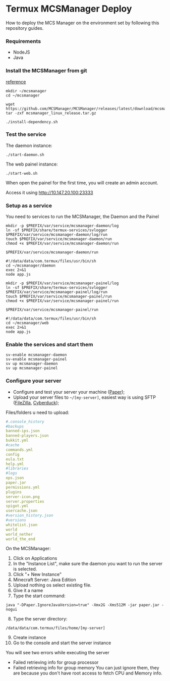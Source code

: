 # Termux MCSManager Deploy
How to deploy the MCS Manager on the environment set by following this repository guides.

### Requirements
- NodeJS
- Java

### Install the MCSManager from git
[reference](https://github.com/MCSManager/MCSManager#linux)
```shell
mkdir ~/mcsmanager
cd ~/mcsmanager

wget https://github.com/MCSManager/MCSManager/releases/latest/download/mcsmanager_linux_release.tar.gz
tar -zxf mcsmanager_linux_release.tar.gz

./install-dependency.sh
```

### Test the service
The daemon instance:
```shell
./start-daemon.sh
```
The web painel instance:
```shell
./start-web.sh
```
When open the painel for the first time, you will create an admin account.

Access it using http://10.147.20.100:23333

### Setup as a service
You need to services to run the MCSManager, the Daemon and the Painel
```shell
mkdir -p $PREFIX/var/service/mcsmanager-daemon/log
ln -sf $PREFIX/share/termux-services/svlogger $PREFIX/var/service/mcsmanager-daemon/log/run
touch $PREFIX/var/service/mcsmanager-daemon/run
chmod +x $PREFIX/var/service/mcsmanager-daemon/run
```
`$PREFIX/var/service/mcsmanager-daemon/run`
```shell
#!/data/data/com.termux/files/usr/bin/sh
cd ~/mcsmanager/daemon
exec 2>&1
node app.js
```
```shell
mkdir -p $PREFIX/var/service/mcsmanager-painel/log
ln -sf $PREFIX/share/termux-services/svlogger $PREFIX/var/service/mcsmanager-painel/log/run
touch $PREFIX/var/service/mcsmanager-painel/run
chmod +x $PREFIX/var/service/mcsmanager-painel/run
```
`$PREFIX/var/service/mcsmanager-painel/run`
```shell
#!/data/data/com.termux/files/usr/bin/sh
cd ~/mcsmanager/web
exec 2>&1
node app.js
```

### Enable the services and start them
```shell
sv-enable mcsmanager-daemon
sv-enable mcsmanager-painel
sv up mcsmanager-daemon
sv up mcsmanager-painel
```

### Configure your server
- Configure and test your server your machine ([Paper](https://papermc.io/downloads/paper));
- Upload your server files to `~/[my-server]`, easiest way is using SFTP ([FileZilla](https://filezilla-project.org/), [Cyberduck](https://cyberduck.io/));

Files/folders u need to upload:
```yaml
#.console_history
#backups
banned-ips.json
banned-players.json
bukkit.yml
#cache
commands.yml
config
eula.txt
help.yml
#libraries
#logs
ops.json
paper.jar
permissions.yml
plugins
server-icon.png
server.properties
spigot.yml
usercache.json
#version_history.json
#versions
whitelist.json
world
world_nether
world_the_end
```

On the MCSManager:
1. Click on Applications
2. In the "Instance List", make sure the daemon you want to run the server is selected.
3. Click "+ New Instance"
4. Minecraft Server: Java Edition
5. Upload nothing os select existing file.
6. Give it a name
7. Type the start command: 
```shell
java "-DPaper.IgnoreJavaVersion=true" -Xmx2G -Xms512M -jar paper.jar -nogui
```
8. Type the server directory:
```shell
/data/data/com.termux/files/home/[my-server]
```
9. Create instance
10. Go to the console and start the server instance

You will see two errors while executing the server
- Failed retrieving info for group processor
- Failed retrieving info for group memory
You can just ignore them, they are because you don't have root access to fetch CPU and Memory info.